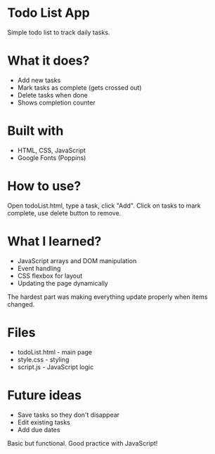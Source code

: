 # Todo List App

Simple todo list to track daily tasks.

# What it does?
- Add new tasks
- Mark tasks as complete (gets crossed out)
- Delete tasks when done
- Shows completion counter

# Built with
- HTML, CSS, JavaScript
- Google Fonts (Poppins)

# How to use?
Open todoList.html, type a task, click "Add". Click on tasks to mark complete, use delete button to remove.

# What I learned?
- JavaScript arrays and DOM manipulation
- Event handling
- CSS flexbox for layout
- Updating the page dynamically

The hardest part was making everything update properly when items changed.

# Files
- todoList.html - main page
- style.css - styling
- script.js - JavaScript logic

# Future ideas
- Save tasks so they don't disappear
- Edit existing tasks
- Add due dates

Basic but functional. Good practice with JavaScript!
